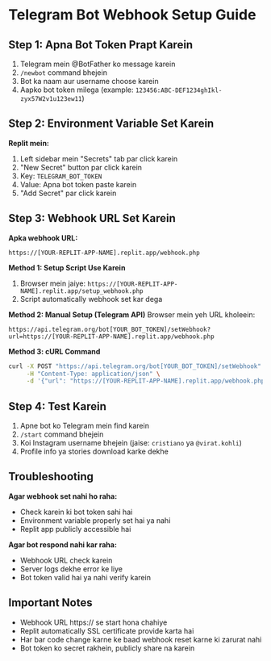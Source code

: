 # Telegram Bot Webhook Setup Guide

## Step 1: Apna Bot Token Prapt Karein

1. Telegram mein @BotFather ko message karein
2. `/newbot` command bhejein
3. Bot ka naam aur username choose karein
4. Aapko bot token milega (example: `123456:ABC-DEF1234ghIkl-zyx57W2v1u123ew11`)

## Step 2: Environment Variable Set Karein

**Replit mein:**
1. Left sidebar mein "Secrets" tab par click karein
2. "New Secret" button par click karein
3. Key: `TELEGRAM_BOT_TOKEN`
4. Value: Apna bot token paste karein
5. "Add Secret" par click karein

## Step 3: Webhook URL Set Karein

**Apka webhook URL:**
```
https://[YOUR-REPLIT-APP-NAME].replit.app/webhook.php
```

**Method 1: Setup Script Use Karein**
1. Browser mein jaiye: `https://[YOUR-REPLIT-APP-NAME].replit.app/setup_webhook.php`
2. Script automatically webhook set kar dega

**Method 2: Manual Setup (Telegram API)**
Browser mein yeh URL kholeein:
```
https://api.telegram.org/bot[YOUR_BOT_TOKEN]/setWebhook?url=https://[YOUR-REPLIT-APP-NAME].replit.app/webhook.php
```

**Method 3: cURL Command**
```bash
curl -X POST "https://api.telegram.org/bot[YOUR_BOT_TOKEN]/setWebhook" \
     -H "Content-Type: application/json" \
     -d '{"url": "https://[YOUR-REPLIT-APP-NAME].replit.app/webhook.php"}'
```

## Step 4: Test Karein

1. Apne bot ko Telegram mein find karein
2. `/start` command bhejein
3. Koi Instagram username bhejein (jaise: `cristiano` ya `@virat.kohli`)
4. Profile info ya stories download karke dekhe

## Troubleshooting

**Agar webhook set nahi ho raha:**
- Check karein ki bot token sahi hai
- Environment variable properly set hai ya nahi
- Replit app publicly accessible hai

**Agar bot respond nahi kar raha:**
- Webhook URL check karein
- Server logs dekhe error ke liye
- Bot token valid hai ya nahi verify karein

## Important Notes

- Webhook URL https:// se start hona chahiye
- Replit automatically SSL certificate provide karta hai
- Har bar code change karne ke baad webhook reset karne ki zarurat nahi
- Bot token ko secret rakhein, publicly share na karein